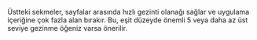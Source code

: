 ﻿Üstteki sekmeler, sayfalar arasında hızlı gezinti olanağı sağlar ve uygulama içeriğine çok fazla alan bırakır.
Bu, eşit düzeyde önemli 5 veya daha az üst seviye gezinme öğeniz varsa önerilir.
